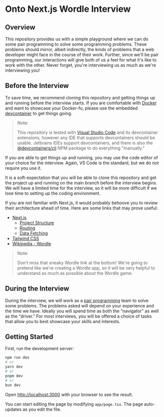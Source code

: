 # Onto Next.js Wordle Interview

## Overview

This repository provides us with a simple playground where we can do some pair programming to solve some programming problems. These problems should mirror, albeit indirectly, the kinds of problems that a web developer might face in the course of their work. Further, since we'll be pair programming, our interactions will give both of us a feel for what it's like to work with the other. Never forget, you're interviewing us as much as we're interviewing you!

## Before the Interview

To save time, we recommend cloning this repository and getting things up and running before the interview starts. If you are comfortable with [Docker](https://www.docker.com/) and want to showcase your Docker-fu, please use the embedded [devcontainer](https://containers.dev/) to get things going.

> Note:
>
> This repository is tested with [Visual Studio Code](https://code.visualstudio.com/) and its devcontainer extensions, however any IDE that supports devcontainers should be usable. Jetbrains IDEs support devcontainers, and there is also the [@devcontainers/cli](https://github.com/devcontainers/cli) NPM package to do everything "manually."

If you are able to get things up and running, you may use the code editor of your choice for the interview. Again, VS Code is the standard, but we do not require you use it.

It is a soft-expectation that you will be able to clone this repository and get the project up and running on the main branch before the interview begins. We will have a limited time for the interview, so it will be more difficult if we lose time to setting up the coding environment.

If you are not familiar with Next.js, it would probably behoove you to review their architecture ahead of time. Here are some links that may prove useful:

- [Next.js](https://nextjs.org/)
  - [Project Structure](https://nextjs.org/docs/getting-started/project-structure)
  - [Routing](https://nextjs.org/docs/app/building-your-application/routing)
  - [Data Fetching](https://nextjs.org/docs/app/building-your-application/data-fetching)
- [Tailwind CSS](https://tailwindcss.com/)
- [Wikipedia - Wordle](https://en.wikipedia.org/wiki/Wordle)

> Note:
>
> Don't miss that sneaky Wordle link at the bottom! We're going to pretend like we're creating a Wordle app, so it will be very helpful to understand as much as possible about the Wordle game.

## During the Interview

During the interview, we will work as a [pair programming](https://en.wikipedia.org/wiki/Pair_programming) team to solve some problems. The problems asked will depend on your experience and the time we have. Ideally you will spend time as both the "navigator" as well as the "driver." For most interviews, you will be offered a choice of tasks that allow you to best showcase your skills and interests.

## Getting Started

First, run the development server:

```bash
npm run dev
# or
yarn dev
# or
pnpm dev
# or
bun dev
```

Open [http://localhost:3000](http://localhost:3000) with your browser to see the result.

You can start editing the page by modifying `app/page.tsx`. The page auto-updates as you edit the file.
